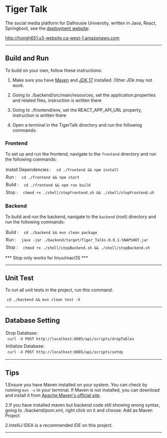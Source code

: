 # Tiger Talk

The social media platform for Dalhousie University, written in Java, React, Springboot, see the [deployment website](http://hongh651.s3-website.ca-west-1.amazonaws.com): 

http://hongh651.s3-website.ca-west-1.amazonaws.com

---
## Build and Run
To build on your own, follow these instructions:

1. Make sure you have [Maven](https://maven.apache.org/install.html) and [JDK 17](https://www.oracle.com/ca-en/java/technologies/downloads/#java17) installed. Other JDk may not work. 

2. Going to ./backend/src/main/resources, set the application.properties and related files, instruction is written there

3. Going to ./frontend/env, set the REACT_APP_API_URL property, instruction is written there

4. Open a terminal in the TigerTalk directory and run the following commands:
<!--------------------------------------- frontend --------------------------------------->

### Frontend
To set up and run the frontend, navigate to the `frontend` directory and run the following commands:

<div class="inline-container">
<span class="inline-title">Install Dependencies :</span>

```shell
cd ./frontend && npm install
```
</div>


<div class="inline-container">
<span class="inline-title">Run :</span>

```shell
cd ./frontend && npm start
```
</div>


<div class="inline-container">
<span class="inline-title">Build :</span>

```shell
cd ./frontend && npm run build
```
</div>


<div class="inline-container">
<span class="inline-title">Stop :</span>

```shell
chmod +x ./shell/stopFrontend.sh && ./shell/stopFrontend.sh
```
</div>


<!--------------------------------------- backend --------------------------------------->
### Backend
To build and run the backend, navigate to the `backend` (root) directory and run the following commands:

<div class="inline-container">
<span class="inline-title">Build :</span>

```shell
cd ./backend && mvn clean package
```
</div>


<div class="inline-container">
<span class="inline-title">Run :</span>

```shell
java -jar ./backend/target/Tiger_Talks-0.0.1-SNAPSHOT.jar
```
</div>


<div class="inline-container">
<span class="inline-title">Stop :</span>

```shell
chmod +x ./shell/stopBackend.sh && ./shell/stopBackend.sh
```
</div>

*** Stop only works for linux/macOS ***



---
## Unit Test
To run all unit tests in the project, run this command:
```shell
cd ./backend && mvn clean test -X
```

---
## Database Setting
<div class="inline-container">
<span class="inline-title">Drop Database:</span>

```shell
curl -X POST http://localhost:8085/api/scripts/dropTables
```
</div>


<div class="inline-container">
<span class="inline-title">Initialize Database:</span>

```shell
curl -X POST http://localhost:8085/api/scripts/setUp
```
</div>

---
## Tips
1.Ensure you have Maven installed on your system. You can check by running `mvn -v` in your terminal. If Maven is not installed, you can download and install it from [Apache Maven's official site](https://maven.apache.org/download.cgi).

2.If you have installed maven but backend code still showing wrong syntax, going to ./backend/pom.xml, right click on it and choose: Add as Maven Project

2.IntelliJ IDEA is a recommended IDE on this project.


---

<style>
   pre {
      font-size: 14px;
      padding: 2px 5px 2px 5px;
      border-radius: 5px;
      display: inline-block;
      margin: 0;
      vertical-align: middle;
   }
   .inline-title {
      margin-right: 8px;
      line-height: 1.5;
   }
   .inline-container {
      margin-bottom: 3px;
margin-left: 2px;
   }
</style>

